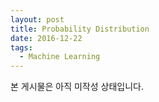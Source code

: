 ```yaml
---
layout: post
title: Probability Distribution
date: 2016-12-22
tags:
  - Machine Learning
---
```



본 게시물은 아직 미작성 상태입니다.

